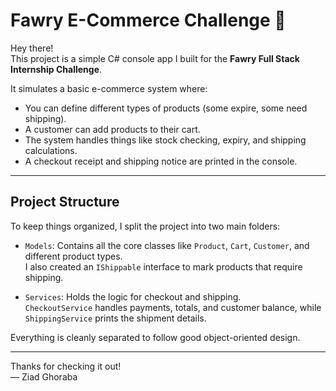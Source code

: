 # Fawry E-Commerce Challenge 🛒

Hey there!  
This project is a simple C# console app I built for the **Fawry Full Stack Internship Challenge**.

It simulates a basic e-commerce system where:
- You can define different types of products (some expire, some need shipping).
- A customer can add products to their cart.
- The system handles things like stock checking, expiry, and shipping calculations.
- A checkout receipt and shipping notice are printed in the console.

---

## Project Structure

To keep things organized, I split the project into two main folders:

- `Models`: Contains all the core classes like `Product`, `Cart`, `Customer`, and different product types.  
  I also created an `IShippable` interface to mark products that require shipping.

- `Services`: Holds the logic for checkout and shipping.  
  `CheckoutService` handles payments, totals, and customer balance, while `ShippingService` prints the shipment details.

Everything is cleanly separated to follow good object-oriented design.

---

Thanks for checking it out!  
— Ziad Ghoraba
